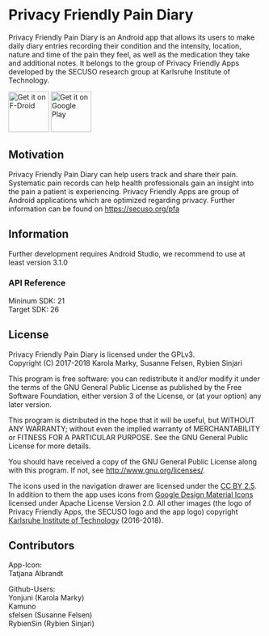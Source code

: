 # Privacy Friendly Pain Diary

Privacy Friendly Pain Diary is an Android app that allows its users to make daily diary entries recording their condition and the intensity, location, nature and time of the pain they feel, as well as the medication they take and additional notes. It belongs to the group of Privacy Friendly Apps developed by the SECUSO research group at Karlsruhe Institute of Technology.

[<img src="https://f-droid.org/badge/get-it-on.png"
      alt="Get it on F-Droid"
      height="80">](https://f-droid.org/packages/org.secuso.privacyfriendlypaindiary/)
[<img src="https://play.google.com/intl/en_us/badges/images/generic/en-play-badge.png"
      alt="Get it on Google Play"
      height="80">](https://play.google.com/store/apps/details?id=org.secuso.privacyfriendlypaindiary)

## Motivation

Privacy Friendly Pain Diary can help users track and share their pain. Systematic pain records can help health professionals gain an insight into the pain a patient is experiencing. Privacy Friendly Apps are group of Android applications which are optimized regarding privacy. Further information can be found on https://secuso.org/pfa

## Information

Further development requires Android Studio, we recommend to use at least version 3.1.0
 
### API Reference

Mininum SDK: 21<br/>
Target SDK: 26 

## License

Privacy Friendly Pain Diary is licensed under the GPLv3.<br/>
Copyright (C) 2017-2018 Karola Marky, Susanne Felsen, Rybien Sinjari

This program is free software: you can redistribute it and/or modify
it under the terms of the GNU General Public License as published by
the Free Software Foundation, either version 3 of the License, or
(at your option) any later version.

This program is distributed in the hope that it will be useful,
but WITHOUT ANY WARRANTY; without even the implied warranty of
MERCHANTABILITY or FITNESS FOR A PARTICULAR PURPOSE.  See the
GNU General Public License for more details.

You should have received a copy of the GNU General Public License
along with this program. If not, see <http://www.gnu.org/licenses/>.

The icons used in the navigation drawer are licensed under the [CC BY 2.5](http://creativecommons.org/licenses/by/2.5/). In addition to them the app uses icons from [Google Design Material Icons](https://design.google.com/icons/index.html) licensed under Apache License Version 2.0. All other images (the logo of Privacy Friendly Apps, the SECUSO logo and the app logo) copyright [Karlsruhe Institute of Technology](https://kit.edu) (2016-2018).

## Contributors

App-Icon: <br />
Tatjana Albrandt<br />

Github-Users: <br />
Yonjuni (Karola Marky)<br />
Kamuno<br/>
sfelsen (Susanne Felsen)<br/>
RybienSin (Rybien Sinjari)




